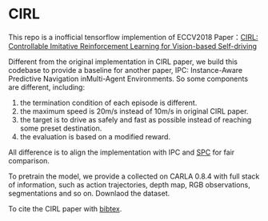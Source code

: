# CIRL
This repo is a inofficial tensorflow  implemention  of  ECCV2018 Paper：[CIRL: Controllable Imitative Reinforcement Learning for Vision-based Self-driving](http://openaccess.thecvf.com/content_ECCV_2018/html/Xiaodan_Liang_CIRL_Controllable_Imitative_ECCV_2018_paper.html)

Different from the original implementation in CIRL paper, we build this codebase to provide a baseline for another paper, IPC: Instance-Aware Predictive Navigation inMulti-Agent Environments. So some components are different, including:
1. the termination condition of each episode is different.
2. the maximum speed is 20m/s instead of 10m/s in original CIRL paper.
3. the target is to drive as safely and fast as possible instead of reaching some preset destination.
4. the evaluation is based on a modified reward.

All difference is to align the implementation with IPC and [SPC](https://github.com/ucbdrive/spc) for fair comparison.

To pretrain the model, we provide a collected on CARLA 0.8.4 with full stack of information, such as action trajectories, depth map, RGB observations, segmentations and so on. Downlaod the dataset.


To cite the CIRL paper with [bibtex](https://scholar.googleusercontent.com/scholar.bib?q=info:Ml2g5XIC5eEJ:scholar.google.com/&output=citation&scisdr=CgUKz4z3ENOmnA-CbW8:AAGBfm0AAAAAX_WHdW_guif7ggJAXkszTr-Yl14yx5Mu&scisig=AAGBfm0AAAAAX_WHdeDrBtkJddCPBRlgGfNFWEiz-k8s&scisf=4&ct=citation&cd=-1&hl=zh-CN).


